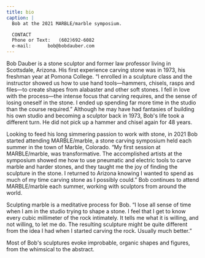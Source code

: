 ```yaml
---
title: bio
caption: |
  Bob at the 2021 MARBLE/marble symposium.

  CONTACT
  Phone or Text:   (602)692-6082
  e-mail:      bob@bobdauber.com
---
```

Bob Dauber is a stone sculptor and former law professor living in Scottsdale, Arizona. His first experience carving stone was in 1973, his freshman year at Pomona College. “I enrolled in a sculpture class and the instructor showed us how to use hand tools—hammers, chisels, rasps and files—to create shapes from alabaster and other soft stones. I fell in love with the process—the intense focus that carving requires, and the sense of losing oneself in the stone. I ended up spending far more time in the studio than the course required.” Although he may have had fantasies of building his own studio and becoming a sculptor back in 1973, Bob's life took a different turn. He did not pick up a hammer and chisel again for 48 years.

Looking to feed his long simmering passion to work with stone, in 2021 Bob started attending MARBLE/marble, a stone carving symposium held each summer in the town of Marble, Colorado. “My first session at MARBLE/marble, was transformative. The accomplished artists at the symposium showed me how to use pneumatic and electric tools to carve marble and harder stones, and they taught me the joy of finding the sculpture in the stone. I returned to Arizona knowing I wanted to spend as much of my time carving stone as I possibly could.”  Bob continues to attend MARBLE/marble  each summer, working with sculptors from around the world.  

Sculpting marble is a meditative process for Bob. “I lose all sense of time when I am in the studio trying to shape a stone. I feel that I get to know every cubic millimeter of the rock intimately. It tells me what it is willing, and not willing, to let me do. The resulting sculpture might be quite different from the idea I had when I started carving the rock.  Usually much better.”

Most of Bob's sculptures evoke improbable, organic shapes and figures, from the whimsical to the abstract.
